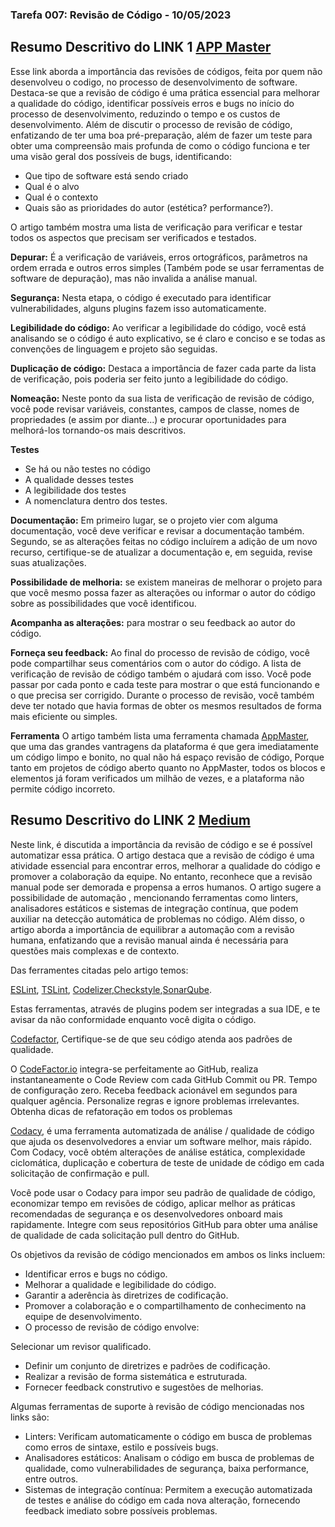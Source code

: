 ### Tarefa 007: Revisão de Código - 10/05/2023


## Resumo Descritivo do LINK 1 [APP Master](https://appmaster.io/pt/blog/revisoes-de-codigo)
  Esse link aborda a  importância das revisões de códigos, feita por quem não desenvolveu o codigo, no processo de desenvolvimento de software. Destaca-se que a revisão de código é uma prática essencial para melhorar a qualidade do código, identificar possíveis erros e bugs no início do processo de desenvolvimento, reduzindo o tempo e os custos de desenvolvimento. Além de discutir o processo de revisão de código, enfatizando de ter uma boa pré-preparação, além de fazer um teste para obter uma compreensão mais profunda de como o código funciona e ter uma visão geral dos possíveis de bugs, identificando:
  
*   Que tipo de software está sendo criado
*   Qual é o alvo
*   Qual é o contexto
*   Quais são as prioridades do autor (estética? performance?).

O artigo também mostra uma  lista de verificação para verificar e testar todos os aspectos que precisam ser verificados e testados.

**Depurar:** É a verificação de  variáveis, erros ortográficos, parâmetros na ordem errada e outros erros simples (Também pode se usar ferramentas de software de depuração), mas não invalida a análise manual.

**Segurança:** Nesta etapa, o código é executado para identificar vulnerabilidades, alguns plugins fazem isso automaticamente.

**Legibilidade do código:** Ao verificar a legibilidade do código, você está analisando se o código é auto explicativo, se é claro e conciso e se todas as convenções de linguagem e projeto são seguidas.

**Duplicação de código:**  Destaca a importância de fazer cada parte da lista de verificação, pois poderia ser feito junto a legibilidade do código.

**Nomeação:** Neste ponto da sua lista de verificação de revisão de código, você pode revisar variáveis, constantes, campos de classe, nomes de propriedades (e assim por diante...) e procurar oportunidades para melhorá-los tornando-os mais descritivos.

**Testes**
*   Se há ou não testes no código
*   A qualidade desses testes
*   A legibilidade dos testes
*   A nomenclatura dentro dos testes.

**Documentação:** Em primeiro lugar, se o projeto vier com alguma documentação, você deve verificar e revisar a documentação também. Segundo, se as alterações feitas no código incluírem a adição de um novo recurso, certifique-se de atualizar a documentação e, em seguida, revise suas atualizações.

**Possibilidade de melhoria:** se existem maneiras de melhorar o projeto para que você mesmo possa fazer as alterações ou informar o autor do código sobre as possibilidades que você identificou.

**Acompanha as alterações:**  para mostrar o seu feedback ao autor do código.

**Forneça seu feedback:** Ao final do processo de revisão de código, você pode compartilhar seus comentários com o autor do código. A lista de verificação de revisão de código também o ajudará com isso. Você pode passar por cada ponto e cada teste para mostrar o que está funcionando e o que precisa ser corrigido. Durante o processo de revisão, você também deve ter notado que havia formas de obter os mesmos resultados de forma mais eficiente ou simples.

**Ferramenta**
O artigo também lista uma ferramenta chamada [AppMaster](https://appmaster.io/pt), que uma das grandes vantragens da plataforma é que gera imediatamente um código limpo e bonito, no qual não há espaço  revisão de código, Porque tanto em projetos de código aberto quanto no AppMaster, todos os blocos e elementos já foram verificados um milhão de vezes, e a plataforma não permite código incorreto. 

## Resumo Descritivo do LINK 2 [Medium](https://medium.com/codigorefinado/code-review-revis%C3%A3o-de-c%C3%B3digo-pode-ser-automatizada-ba5f25882774)
  Neste link, é discutida a importância da revisão de código e se é possível automatizar essa prática. O artigo destaca que a revisão de código é uma atividade essencial para encontrar erros, melhorar a qualidade do código e promover a colaboração da equipe. No entanto, reconhece que a revisão manual pode ser demorada e propensa a erros humanos. O artigo sugere a possibilidade de automação , mencionando ferramentas como linters, analisadores estáticos e sistemas de integração contínua, que podem auxiliar na detecção automática de problemas no código. Além disso, o artigo aborda a importância de equilibrar a automação com a revisão humana, enfatizando que a revisão manual ainda é necessária para questões mais complexas e de contexto.
  
  Das ferramentes citadas pelo artigo temos:
  
  [ESLint](https://eslint.org/), [TSLint](https://palantir.github.io/tslint/), [Codelizer](http://codelyzer.com/),[Checkstyle](https://checkstyle.sourceforge.io/),[SonarQube](https://www.sonarsource.com/products/sonarqube/).
  
  Estas ferramentas, através de plugins podem ser integradas a sua IDE, e te avisar da não conformidade enquanto você digita o código.
  
  [Codefactor](https://github.com/marketplace/codefactor), Certifique-se de que seu código atenda aos padrões de qualidade.
  
 O [CodeFactor.io](https://github.com/marketplace/codefactor) integra-se perfeitamente ao GitHub, realiza instantaneamente o Code Review com cada GitHub Commit ou PR. Tempo de configuração zero. Receba feedback acionável em segundos para qualquer agência. Personalize regras e ignore problemas irrelevantes. Obtenha dicas de refatoração em todos os problemas

[Codacy](https://github.com/marketplace/codacy), é uma ferramenta automatizada de análise / qualidade de código que ajuda os desenvolvedores a enviar um software melhor, mais rápido. Com Codacy, você obtém alterações de análise estática, complexidade ciclomática, duplicação e cobertura de teste de unidade de código em cada solicitação de confirmação e pull.

 Você pode usar o Codacy para impor seu padrão de qualidade de código, economizar tempo em revisões de código, aplicar melhor as práticas recomendadas de segurança e os desenvolvedores onboard mais rapidamente. Integre com seus repositórios GitHub para obter uma análise de qualidade de cada solicitação pull dentro do GitHub.

Os objetivos da revisão de código mencionados em ambos os links incluem:
*  Identificar erros e bugs no código.
*  Melhorar a qualidade e legibilidade do código.
*  Garantir a aderência às diretrizes de codificação.
*  Promover a colaboração e o compartilhamento de conhecimento na equipe de desenvolvimento.
*  O processo de revisão de código envolve:

Selecionar um revisor qualificado.
*  Definir um conjunto de diretrizes e padrões de codificação.
*  Realizar a revisão de forma sistemática e estruturada.
*  Fornecer feedback construtivo e sugestões de melhorias.
 
Algumas ferramentas de suporte à revisão de código mencionadas nos links são:
*  Linters: Verificam automaticamente o código em busca de problemas como erros de sintaxe, estilo e possíveis bugs.
*  Analisadores estáticos: Analisam o código em busca de problemas de qualidade, como vulnerabilidades de segurança, baixa  performance, entre outros.
*  Sistemas de integração contínua: Permitem a execução automatizada de testes e análise do código em cada nova alteração,   fornecendo feedback imediato sobre possíveis problemas.

